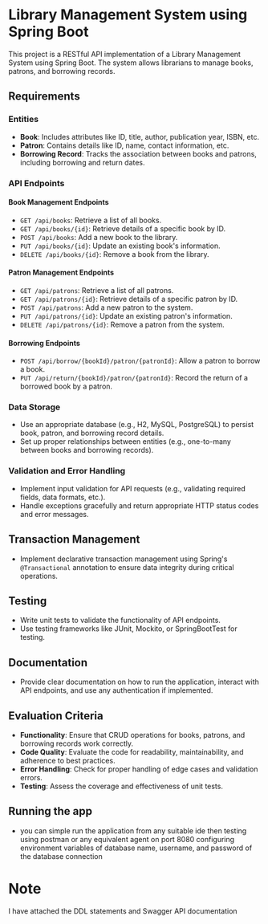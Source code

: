 # Library Management System using Spring Boot

This project is a RESTful API implementation of a Library Management System using Spring Boot. The system allows librarians to manage books, patrons, and borrowing records.

## Requirements

### Entities

- **Book**: Includes attributes like ID, title, author, publication year, ISBN, etc.
- **Patron**: Contains details like ID, name, contact information, etc.
- **Borrowing Record**: Tracks the association between books and patrons, including borrowing and return dates.

### API Endpoints

#### Book Management Endpoints

- `GET /api/books`: Retrieve a list of all books.
- `GET /api/books/{id}`: Retrieve details of a specific book by ID.
- `POST /api/books`: Add a new book to the library.
- `PUT /api/books/{id}`: Update an existing book's information.
- `DELETE /api/books/{id}`: Remove a book from the library.

#### Patron Management Endpoints

- `GET /api/patrons`: Retrieve a list of all patrons.
- `GET /api/patrons/{id}`: Retrieve details of a specific patron by ID.
- `POST /api/patrons`: Add a new patron to the system.
- `PUT /api/patrons/{id}`: Update an existing patron's information.
- `DELETE /api/patrons/{id}`: Remove a patron from the system.

#### Borrowing Endpoints

- `POST /api/borrow/{bookId}/patron/{patronId}`: Allow a patron to borrow a book.
- `PUT /api/return/{bookId}/patron/{patronId}`: Record the return of a borrowed book by a patron.

### Data Storage

- Use an appropriate database (e.g., H2, MySQL, PostgreSQL) to persist book, patron, and borrowing record details.
- Set up proper relationships between entities (e.g., one-to-many between books and borrowing records).

### Validation and Error Handling

- Implement input validation for API requests (e.g., validating required fields, data formats, etc.).
- Handle exceptions gracefully and return appropriate HTTP status codes and error messages.


## Transaction Management

- Implement declarative transaction management using Spring's `@Transactional` annotation to ensure data integrity during critical operations.

## Testing

- Write unit tests to validate the functionality of API endpoints.
- Use testing frameworks like JUnit, Mockito, or SpringBootTest for testing.

## Documentation

- Provide clear documentation on how to run the application, interact with API endpoints, and use any authentication if implemented.

## Evaluation Criteria

- **Functionality**: Ensure that CRUD operations for books, patrons, and borrowing records work correctly.
- **Code Quality**: Evaluate the code for readability, maintainability, and adherence to best practices.
- **Error Handling**: Check for proper handling of edge cases and validation errors.
- **Testing**: Assess the coverage and effectiveness of unit tests.



## Running the app
- you can simple run the application from any suitable ide then testing using postman or any equivalent agent on port 8080 configuring environment variables of database name, username, and password of the database connection

# Note 
I have attached the DDL statements and Swagger API documentation 
